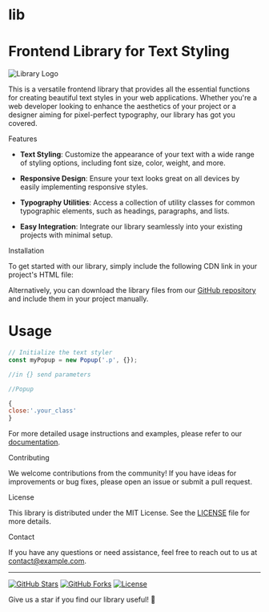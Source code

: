 # lib
# Frontend Library for Text Styling

 ![Library Logo](link_to_logo.png)

 This is a versatile frontend library that provides all the essential functions for creating beautiful text styles in your web applications. Whether you're a web developer looking to enhance the aesthetics of your project or a designer aiming for pixel-perfect typography, our library has got you covered.

 Features

 - **Text Styling**: Customize the appearance of your text with a wide range of styling options, including font size, color, weight, and more.

 - **Responsive Design**: Ensure your text looks great on all devices by easily implementing responsive styles.


 - **Typography Utilities**: Access a collection of utility classes for common typographic elements, such as headings, paragraphs, and lists.
 - **Easy Integration**: Integrate our library seamlessly into your existing projects with minimal setup.

 Installation

 To get started with our library, simply include the following CDN link in your project's HTML file:



 Alternatively, you can download the library files from our [GitHub repository](https://github.com/yourusername/your-repo) and include them in your project manually.

# Usage

 ```javascript
 // Initialize the text styler
const myPopup = new Popup('.p', {});

 //in {} send parameters

//Popup

{
close:'.your_class'
}

 ```

 For more detailed usage instructions and examples, please refer to our [documentation](https://github.com/yourusername/your-repo/docs).

 Contributing

 We welcome contributions from the community! If you have ideas for improvements or bug fixes, please open an issue or submit a pull request.

 License

 This library is distributed under the MIT License. See the [LICENSE](LICENSE) file for more details.

 Contact

 If you have any questions or need assistance, feel free to reach out to us at [contact@example.com](mailto:contact@example.com).
 
 ---

 [![GitHub Stars](https://img.shields.io/github/stars/yourusername/your-repo)](https://github.com/yourusername/your-repo/stargazers)
 [![GitHub Forks](https://img.shields.io/github/forks/yourusername/your-repo)](https://github.com/yourusername/your-repo/network/members)
 [![License](https://img.shields.io/github/license/yourusername/your-repo)](https://github.com/yourusername/your-repo/blob/main/LICENSE)

 Give us a star if you find our library useful! 💫
